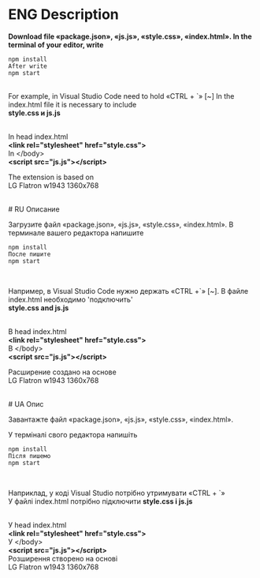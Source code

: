 
# ENG Description

<p style='font-weight:bold;'>
    Download file «package.json», «js.js», «style.css», «index.html».
In the terminal of your editor, write <br>
    
    npm install 
    After write
    npm start
<br>
For example, in Visual Studio Code need to hold «CTRL + `» [~]
In the index.html file it is necessary to include  <br>
<b>style.css и js.js</b>
  </p>
<br>
In head index.html <br>
<b>&lt;link rel="stylesheet" href="style.css"&gt;</b> <br>
In &lt;/body&gt;<br>
<b>&lt;script src="js.js"&gt;&lt;/script&gt;</b>

<br>

The extension is based on
<br>
LG Flatron w1943 1360x768

<br>
# RU Описание
<p style='font-weight:bold;'>

Загрузите файл «package.json», «js.js», «style.css», «index.html». 
В терминале вашего редактора напишите <br>
    
    npm install 
    После пишите
    npm start
<br>

Например, в Visual Studio Code нужно держать «CTRL +`» [~]. 
В файле index.html необходимо 'подключить' <br>
<b>style.css and js.js</b>
</b>
</p>
<br>
В head index.html<br>
<b>&lt;link rel="stylesheet" href="style.css"&gt;</b> <br>
В &lt;/body&gt;<br>
<b>&lt;script src="js.js"&gt;&lt;/script&gt;</b>

<br>

Расширение создано на основе 
<br>
LG Flatron w1943 1360x768

<br>
# UA Опис
<p style='font-weight:bold;'>

  Завантажте файл «package.json», «js.js», «style.css», «index.html». 

У терміналі свого редактора напишіть <br>
    
    npm install 
    Після пишемо
    npm start
<br>

Наприклад, у коді Visual Studio потрібно утримувати «CTRL + `» <br>
У файлі index.html потрібно підключити 
<b>style.css i js.js</b>
  </b>
</p>
<br>
У head index.html<br>
<b>&lt;link rel="stylesheet" href="style.css"&gt;</b> <br>
У &lt;/body&gt;<br>
<b>&lt;script src="js.js"&gt;&lt;/script&gt;</b>

<br>
Розширення створено на основі
<br>
LG Flatron w1943 1360x768

<br>


